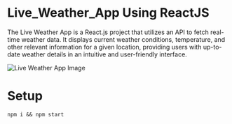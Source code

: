 # Live_Weather_App Using ReactJS
The Live Weather App is a React.js project that utilizes an API to fetch real-time weather data. It displays current weather conditions, temperature, and other relevant information for a given location, providing users with up-to-date weather details in an intuitive and user-friendly interface.

![Live Weather App Image]()

# Setup

```
npm i && npm start
```